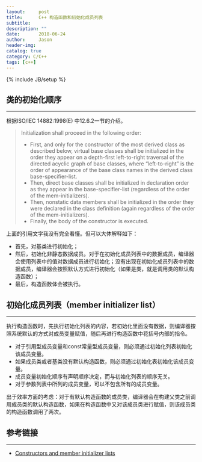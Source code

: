 ```yaml
---
layout:     post
title:      C++ 构造函数和初始化成员列表
subtitle:   
description: ""
date:       2018-06-24
author:     Jason
header-img:
catalog: true
category: C/C++
tags: [c++]
---
```

{% include JB/setup %}



## 类的初始化顺序
---
根据ISO/IEC 14882:1998(E) 中12.6.2一节的介绍。
>Initialization shall proceed in the following order:
>* First, and only for the constructor of the most derived class as described below, virtual base classes shall be initialized in the order they appear on a depth-first left-to-right traversal of the directed acyclic graph of base classes, where “left-to-right” is the order of appearance of the base class names in the derived class base-specifier-list.
>* Then, direct base classes shall be initialized in declaration order as they appear in the base-specifier-list (regardless of the order of the mem-initializers).
>* Then, nonstatic data members shall be initialized in the order they were declared in the class definition (again regardless of the order of the mem-initializers).
>* Finally, the body of the constructor is executed.

上面的引用文字我没有完全看懂。但可以大体解释如下：
* 首先，对基类进行初始化；
* 然后，初始化非静态数据成员。对于在初始化成员列表中的数据成员，编译器会使用列表中的值对数据成员进行初始化；没有出现在初始化成员列表中的数据成员，编译器会按照默认方式进行初始化（如果是类，就是调用类的默认构造函数）；
* 最后，构造函数体会被执行。

## 初始化成员列表（member initializer list）
---
执行构造函数时，先执行初始化列表的内容，若初始化里面没有数据，则编译器按照系统默认的方式对成员变量赋值，随后再进行构造函数中花括号内部的指令。
* 对于引用型成员变量和const常量型成员变量，则必须通过初始化列表初始化该成员变量。
* 如果成员类或者基类没有默认构造函数，则必须通过初始化表初始化该成员变量。
* 成员变量初始化顺序有声明顺序决定，而与初始化列表的顺序无关。
* 对于参数列表中所列的成员变量，可以不包含所有的成员变量。

出于效率方面的考虑：对于有默认构造函数的成员类，编译器会在构建父类之前调用成员类的默认构造函数，如果在构造函数中又对该成员类进行赋值，则该成员类的构造函数调用了两次。

## 参考链接
---
* [Constructors and member initializer lists](http://en.cppreference.com/w/cpp/language/initializer_list)
